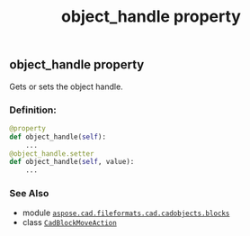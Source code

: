 ﻿---
title: object_handle property
second_title: Aspose.CAD for Python via .NET API References
description: 
type: docs
weight: 140
url: /aspose.cad.fileformats.cad.cadobjects.blocks/cadblockmoveaction/object_handle/
is_root: false
---

## object_handle property


Gets or sets the object handle.
### Definition:
```python
@property
def object_handle(self):
    ...
@object_handle.setter
def object_handle(self, value):
    ...
```

### See Also
* module [`aspose.cad.fileformats.cad.cadobjects.blocks`](../../)
* class [`CadBlockMoveAction`](/cad/python-net/aspose.cad.fileformats.cad.cadobjects.blocks/cadblockmoveaction)
